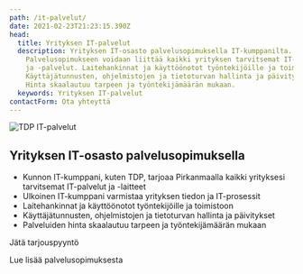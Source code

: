 ```yaml
---
path: /it-palvelut/
date: 2021-02-23T21:23:15.390Z
head:
  title: Yrityksen IT-palvelut
  description: Yrityksen IT-osasto palvelusopimuksella IT-kumppanilta.
    Palvelusopimukseen voidaan liittää kaikki yrityksen tarvitsemat IT-laitteet
    ja -palvelut. Laitehankinnat ja käyttöönotot työntekijöille ja toimistoon.
    Käyttäjätunnusten, ohjelmistojen ja tietoturvan hallinta ja päivitykset.
    Hinta skaalautuu tarpeen ja työntekijämäärän mukaan.
  keywords: Yrityksen IT-palvelut
contactForm: Ota yhteyttä
---
```


<HeroBlock bgColor="brand" imageAlign="right">

<div className="HeroBlockImage">

![TDP IT-palvelut](/assets/palvelut-tinified.jpg)

</div>

<div className="HeroBlockContent">

## Yrityksen IT-osasto palvelusopimuksella

* Kunnon IT-kumppani, kuten TDP, tarjoaa Pirkanmaalla kaikki yrityksesi tarvitsemat IT-palvelut ja -laitteet
* ﻿Ulkoinen IT-kumppani varmistaa yrityksen tiedon ja IT-prosessit
* Laitehankinnat ja käyttöönotot työntekijöille ja toimistoon
* Käyttäjätunnusten, ohjelmistojen ja tietoturvan hallinta ja päivitykset 
* Palveluiden hinta skaalautuu tarpeen ja työntekijämäärän mukaan

<CallToAction bgColor="dark" url="#contact-form" align="left">Jätä tarjouspyyntö</CallToAction>

<CallToAction bgColor="lightest" url="/it-palvelut/palvelusopimus" align="left">Lue lisää palvelusopimuksesta</CallToAction>

</div>

</HeroBlock>


<Cards cardsPerRow="3" cards='[{"bgColor":"lightest","title":"Palvelusopimus","linkBgColor":"brand","content":"Hinnoittele palvelusopimuksella kaikki yrityksesi tarvitsemat IT-laitteet ja -palvelut. Hinta skaalautuu täysin tarpeidesi mukaan.","link":"/it-palvelut/palvelusopimus","linkText":"Nauti helppoudesta"},{"bgColor":"lightest","title":"TDP KyberAkatemia","linkBgColor":"brand","linkText":"Kouluta tietoturvaa","link":"/it-palvelut/tdp-kyberakatemia","content":"Työntekijöille korkeampi tietoturvatietoisuus interaktiivisella, henkilökohtaisella koulutusalustalla vain 3€/kk/työntekijä."},{"bgColor":"lightest","title":"Keskitetty hallinta","linkBgColor":"brand","content":"Keskitetty hallinta tarjoaa välineet hallita suurenkin organisaation laitekantaa tehokkaasti ja turvallisesti, järkevällä kustannustasolla.","link":"/it-palvelut/keskitetty-hallinta","linkText":"Keskitä"},{"bgColor":"lightest","title":"Tuki- ja huolto","linkBgColor":"brand","content":"Etätuen avulla ongelmat ratkeavat usein heti. Varalaitepalvelun avulla saatte korvaavan laitteen huollon ajaksi.","link":"/it-palvelut/tuki-ja-huolto","linkText":"Minimoi keskeytykset"},{"bgColor":"lightest","title":"Tietoturva","linkBgColor":"brand","content":"Tietoturva ei ole vain haittaohjelmien estoa ja verkkojen suojausta. Se on tärkeä osa kaikkia palveluitamme.\n\n","linkText":"Tutustu tarkemmin","link":"/it-palvelut/tietoturva"},{"bgColor":"lightest","title":"Varmuuskopiointi","linkBgColor":"brand","link":"/it-palvelut/varmuuskopiointi","linkText":"Varmista tietosi","content":"Varmuuskopiot palauttavat kaikki laiterikon tai inhimillisen erehdyksen vuoksi menetetyt tiedot."},{"bgColor":"lightest","title":"Elinkaaripalvelu","linkBgColor":"brand","content":"\nIT-laitteet tehokkaampaan käyttöön. Huolehdimme laitteiden hankinnasta, hallinnasta ja kierrätyksestä.\n\n","linkText":"Lue lisää","link":"/it-palvelut/elinkaaripalvelu"}]' />